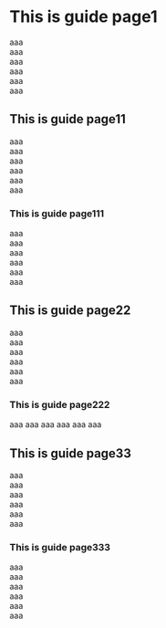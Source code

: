 <!-- ---
sidebar: auto
--- -->


# This is guide page1
aaa<br />
aaa<br />
aaa<br />
aaa<br />
aaa<br />
aaa<br />
## This is guide page11
aaa<br />
aaa<br />
aaa<br />
aaa<br />
aaa<br />
aaa<br />
### This is guide page111
aaa<br />
aaa<br />
aaa<br />
aaa<br />
aaa<br />
aaa<br />

## This is guide page22
aaa<br />
aaa<br />
aaa<br />
aaa<br />
aaa<br />
aaa<br />
### This is guide page222
aaa
aaa
aaa
aaa
aaa
aaa
## This is guide page33
aaa<br />
aaa<br />
aaa<br />
aaa<br />
aaa<br />
aaa<br />
### This is guide page333

aaa<br />
aaa<br />
aaa<br />
aaa<br />
aaa<br />
aaa<br />